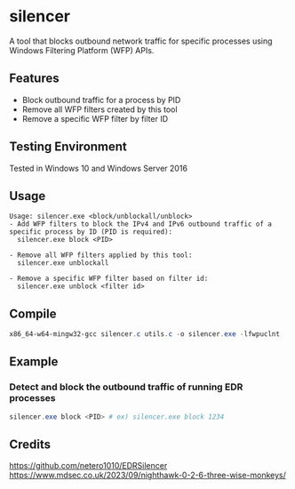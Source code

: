 # silencer

A tool that blocks outbound network traffic for specific processes using Windows Filtering Platform (WFP) APIs.

## Features
- Block outbound traffic for a process by PID
- Remove all WFP filters created by this tool
- Remove a specific WFP filter by filter ID

## Testing Environment
Tested in Windows 10 and Windows Server 2016

## Usage
```
Usage: silencer.exe <block/unblockall/unblock>
- Add WFP filters to block the IPv4 and IPv6 outbound traffic of a specific process by ID (PID is required):
  silencer.exe block <PID>

- Remove all WFP filters applied by this tool:
  silencer.exe unblockall

- Remove a specific WFP filter based on filter id:
  silencer.exe unblock <filter id>
```

## Compile
```powershell
x86_64-w64-mingw32-gcc silencer.c utils.c -o silencer.exe -lfwpuclnt
```

## Example
### Detect and block the outbound traffic of running EDR processes
```powershell
silencer.exe block <PID> # ex) silencer.exe block 1234
```
## Credits
https://github.com/netero1010/EDRSilencer
https://www.mdsec.co.uk/2023/09/nighthawk-0-2-6-three-wise-monkeys/
